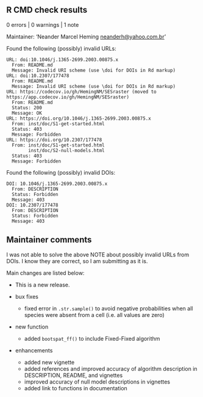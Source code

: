 ## R CMD check results

0 errors | 0 warnings | 1 note

Maintainer: ‘Neander Marcel Heming <neanderh@yahoo.com.br>’
  
  Found the following (possibly) invalid URLs:
    
    URL: doi:10.1046/j.1365-2699.2003.00875.x
      From: README.md
      Message: Invalid URI scheme (use \doi for DOIs in Rd markup)
    URL: doi:10.2307/177478
      From: README.md
      Message: Invalid URI scheme (use \doi for DOIs in Rd markup)
    URL: https://codecov.io/gh/HemingNM/SESraster (moved to https://app.codecov.io/gh/HemingNM/SESraster)
      From: README.md
      Status: 200
      Message: OK
    URL: https://doi.org/10.1046/j.1365-2699.2003.00875.x
      From: inst/doc/S1-get-started.html
      Status: 403
      Message: Forbidden
    URL: https://doi.org/10.2307/177478
      From: inst/doc/S1-get-started.html
            inst/doc/S2-null-models.html
      Status: 403
      Message: Forbidden
  
  Found the following (possibly) invalid DOIs:
  
    DOI: 10.1046/j.1365-2699.2003.00875.x
      From: DESCRIPTION
      Status: Forbidden
      Message: 403
    DOI: 10.2307/177478
      From: DESCRIPTION
      Status: Forbidden
      Message: 403
      
## Maintainer comments
I was not able to solve the above NOTE about possibly invalid URLs from DOIs. I 
know they are correct, so I am submitting as it is. 

Main changes are listed below:

* This is a new release.

* bux fixes
  - fixed error in `.str.sample()` to avoid negative probabilities when all 
species were absent from a cell (i.e. all values are zero)

* new function
  - added `bootspat_ff()` to include Fixed-Fixed algorithm

* enhancements
  - added new vignette
  - added references and improved accuracy of algorithm description in DESCRIPTION, 
  README, and vignettes
  - improved accuracy of null model descriptions in vignettes
  - added link to functions in documentation
